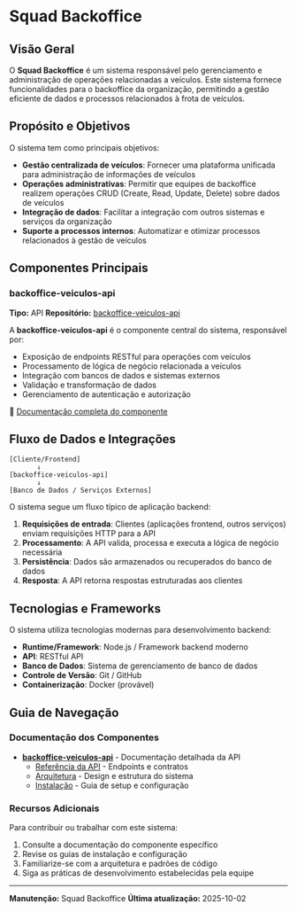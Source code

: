 # Squad Backoffice

## Visão Geral

O **Squad Backoffice** é um sistema responsável pelo gerenciamento e administração de operações relacionadas a veículos. Este sistema fornece funcionalidades para o backoffice da organização, permitindo a gestão eficiente de dados e processos relacionados à frota de veículos.

## Propósito e Objetivos

O sistema tem como principais objetivos:

- **Gestão centralizada de veículos**: Fornecer uma plataforma unificada para administração de informações de veículos
- **Operações administrativas**: Permitir que equipes de backoffice realizem operações CRUD (Create, Read, Update, Delete) sobre dados de veículos
- **Integração de dados**: Facilitar a integração com outros sistemas e serviços da organização
- **Suporte a processos internos**: Automatizar e otimizar processos relacionados à gestão de veículos

## Componentes Principais

### backoffice-veiculos-api

**Tipo:** API
**Repositório:** [backoffice-veiculos-api](https://github.com/emingues-xx/backoffice-veiculos-api.git)

A **backoffice-veiculos-api** é o componente central do sistema, responsável por:

- Exposição de endpoints RESTful para operações com veículos
- Processamento de lógica de negócio relacionada a veículos
- Integração com bancos de dados e sistemas externos
- Validação e transformação de dados
- Gerenciamento de autenticação e autorização

📖 [Documentação completa do componente](../components/backoffice-veiculos-api/index.md)

## Fluxo de Dados e Integrações

```
[Cliente/Frontend]
       ↓
[backoffice-veiculos-api]
       ↓
[Banco de Dados / Serviços Externos]
```

O sistema segue um fluxo típico de aplicação backend:

1. **Requisições de entrada**: Clientes (aplicações frontend, outros serviços) enviam requisições HTTP para a API
2. **Processamento**: A API valida, processa e executa a lógica de negócio necessária
3. **Persistência**: Dados são armazenados ou recuperados do banco de dados
4. **Resposta**: A API retorna respostas estruturadas aos clientes

## Tecnologias e Frameworks

O sistema utiliza tecnologias modernas para desenvolvimento backend:

- **Runtime/Framework**: Node.js / Framework backend moderno
- **API**: RESTful API
- **Banco de Dados**: Sistema de gerenciamento de banco de dados
- **Controle de Versão**: Git / GitHub
- **Containerização**: Docker (provável)

## Guia de Navegação

### Documentação dos Componentes

- [**backoffice-veiculos-api**](../components/backoffice-veiculos-api/index.md) - Documentação detalhada da API
  - [Referência da API](../components/backoffice-veiculos-api/api-reference.md) - Endpoints e contratos
  - [Arquitetura](../components/backoffice-veiculos-api/architecture.md) - Design e estrutura do sistema
  - [Instalação](../components/backoffice-veiculos-api/installation.md) - Guia de setup e configuração

### Recursos Adicionais

Para contribuir ou trabalhar com este sistema:

1. Consulte a documentação do componente específico
2. Revise os guias de instalação e configuração
3. Familiarize-se com a arquitetura e padrões de código
4. Siga as práticas de desenvolvimento estabelecidas pela equipe

---

**Manutenção:** Squad Backoffice
**Última atualização:** 2025-10-02
